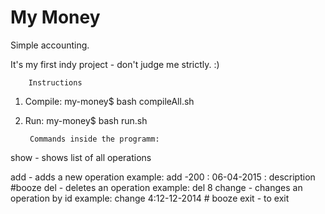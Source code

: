 # My Money
Simple accounting.

It's my first indy project - don't judge me strictly. :)

		Instructions
1. Compile:
	my-money$ bash compileAll.sh
2. Run:
	my-money$ bash run.sh

		Commands inside the programm:
show - shows list of all operations

add - adds a new operation
	example: add -200 : 06-04-2015 : description #booze
del - deletes an operation 
	example: del 8
change - changes an operation by id
	example: change 4:12-12-2014 # booze
exit - to exit